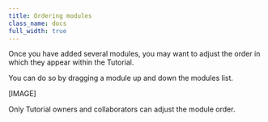 ```yaml
---
title: Ordering modules
class_name: docs
full_width: true
---
```


Once you have added several modules, you may want to adjust the order in which they appear within the Tutorial.

You can do so by dragging a module up and down the modules list.

[IMAGE]

Only Tutorial owners and collaborators can adjust the module order.
